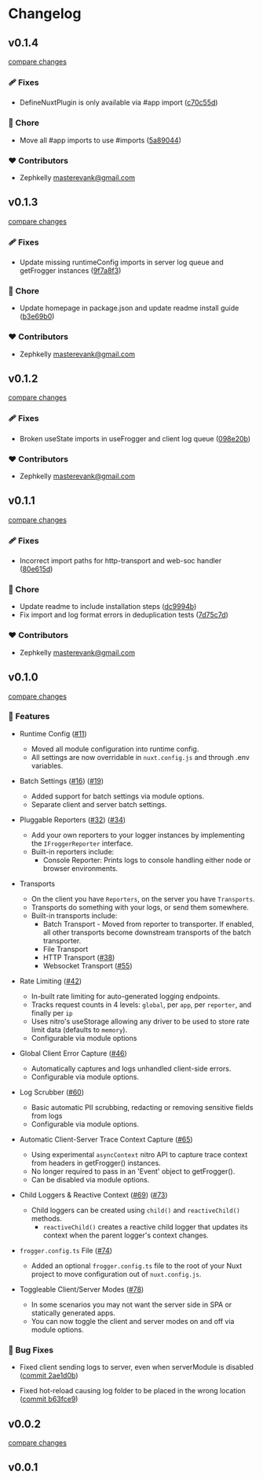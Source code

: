 # Changelog

## v0.1.4

[compare changes](https://github.com/zephkelly/nuxt-frogger/compare/v0.1.3...v0.1.4)

### 🩹 Fixes

- DefineNuxtPlugin is only available via #app import ([c70c55d](https://github.com/zephkelly/nuxt-frogger/commit/c70c55d))

### 🏡 Chore

- Move all #app imports to use #imports ([5a89044](https://github.com/zephkelly/nuxt-frogger/commit/5a89044))

### ❤️ Contributors

- Zephkelly <masterevank@gmail.com>

## v0.1.3

[compare changes](https://github.com/zephkelly/nuxt-frogger/compare/v0.1.2...v0.1.3)

### 🩹 Fixes

- Update missing runtimeConfig imports in server log queue and getFrogger instances ([9f7a8f3](https://github.com/zephkelly/nuxt-frogger/commit/9f7a8f3))

### 🏡 Chore

- Update homepage in package.json and update readme install guide ([b3e69b0](https://github.com/zephkelly/nuxt-frogger/commit/b3e69b0))

### ❤️ Contributors

- Zephkelly <masterevank@gmail.com>

## v0.1.2

[compare changes](https://github.com/zephkelly/nuxt-frogger/compare/v0.1.1...v0.1.2)

### 🩹 Fixes

- Broken useState imports in useFrogger and client log queue ([098e20b](https://github.com/zephkelly/nuxt-frogger/commit/098e20b))

### ❤️ Contributors

- Zephkelly <masterevank@gmail.com>

## v0.1.1

[compare changes](https://github.com/zephkelly/nuxt-frogger/compare/v0.1.0...v0.1.1)

### 🩹 Fixes

- Incorrect import paths for http-transport and web-soc handler ([80e615d](https://github.com/zephkelly/nuxt-frogger/commit/80e615d))

### 🏡 Chore

- Update readme to include installation steps ([dc9994b](https://github.com/zephkelly/nuxt-frogger/commit/dc9994b))
- Fix import and log format errors in deduplication tests ([7d75c7d](https://github.com/zephkelly/nuxt-frogger/commit/7d75c7d))

### ❤️ Contributors

- Zephkelly <masterevank@gmail.com>

## v0.1.0

[compare changes](https://github.com/zephkelly/nuxt-frogger/compare/v0.0.2...v0.1.0)

### 🚀 Features

- Runtime Config ([#11](https://github.com/zephkelly/nuxt-frogger/pull/11))
  - Moved all module configuration into runtime config.
  - All settings are now overridable in `nuxt.config.js` and through .env variables.

- Batch Settings ([#16](https://github.com/zephkelly/nuxt-frogger/pull/16)) ([#19](https://github.com/zephkelly/nuxt-frogger/pull/19))
  - Added support for batch settings via module options.
  - Separate client and server batch settings.

- Pluggable Reporters ([#32](https://github.com/zephkelly/nuxt-frogger/pull/32)) ([#34](https://github.com/zephkelly/nuxt-frogger/pull/34))
  - Add your own reporters to your logger instances by implementing the `IFroggerReporter` interface.
  - Built-in reporters include:
    - Console Reporter: Prints logs to console handling either node or browser environments.

- Transports 
  - On the client you have `Reporters`, on the server you have `Transports`.
  - Transports do something with your logs, or send them somewhere.
  - Built-in transports include:
    - Batch Transport - Moved from reporter to transporter. If enabled,
      all other transports become downstream transports of the batch transporter.
    - File Transport
    - HTTP Transport ([#38](https://github.com/zephkelly/nuxt-frogger/pull/38))
    - Websocket Transport ([#55](https://github.com/zephkelly/nuxt-frogger/pull/55))

- Rate Limiting ([#42](https://github.com/zephkelly/nuxt-frogger/pull/42))
  - In-built rate limiting for auto-generated logging endpoints.
  - Tracks request counts in 4 levels: `global`, per `app`, per `reporter`, and finally per `ip`
  - Uses nitro's useStorage allowing any driver to be used to store rate limit data (defaults to `memory`).
  - Configurable via module options

- Global Client Error Capture ([#46](https://github.com/zephkelly/nuxt-frogger/pull/46))
  - Automatically captures and logs unhandled client-side errors.
  - Configurable via module options.

- Log Scrubber ([#60](https://github.com/zephkelly/nuxt-frogger/pull/60))
  - Basic automatic PII scrubbing, redacting or removing sensitive fields from logs
  - Configurable via module options.

- Automatic Client-Server Trace Context Capture ([#65](https://github.com/zephkelly/nuxt-frogger/pull/65))
  - Using experimental `asyncContext` nitro API to capture trace context from headers in getFrogger() instances.
  - No longer required to pass in an 'Event' object to getFrogger().
  - Can be disabled via module options.

- Child Loggers & Reactive Context ([#69](https://github.com/zephkelly/nuxt-frogger/pull/69)) ([#73](https://github.com/zephkelly/nuxt-frogger/pull/73))
  - Child loggers can be created using `child()` and `reactiveChild()` methods.
    - `reactiveChild()` creates a reactive child logger that updates its context when the parent logger's context changes.

- `frogger.config.ts` File ([#74](https://github.com/zephkelly/nuxt-frogger/pull/74))
  - Added an optional `frogger.config.ts` file to the root of your Nuxt project to move configuration out of `nuxt.config.js`.

- Toggleable Client/Server Modes ([#78](https://github.com/zephkelly/nuxt-frogger/pull/78))
  - In some scenarios you may not want the server side in SPA or statically generated apps.
  - You can now toggle the client and server modes on and off via module options.

### 🐛 Bug Fixes

- Fixed client sending logs to server, even when serverModule is disabled ([commit 2ae1d0b](https://github.com/zephkelly/nuxt-frogger/commit/2ae1d0b618a59d044a606356aea187a9cfa84d52))

- Fixed hot-reload causing log folder to be placed in the wrong location ([commit b63fce9](https://github.com/zephkelly/nuxt-frogger/pull/46/commits/b63fce974635403731f065b72097c15aa42d0734))

## v0.0.2

[compare changes](https://github.com/zephkelly/nuxt-frogger/compare/v0.0.1...v0.0.2)

## v0.0.1